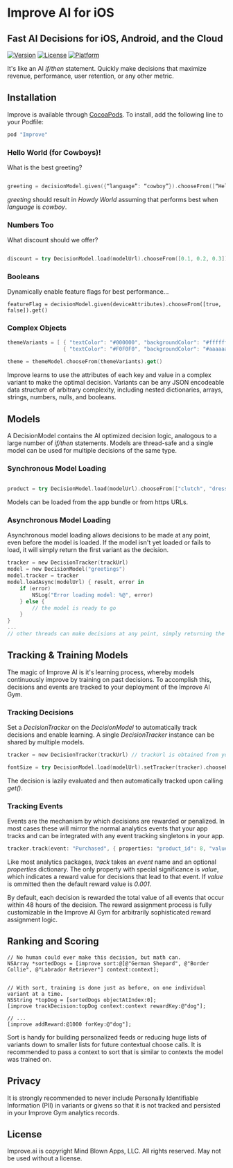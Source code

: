 # Improve AI for iOS

## Fast AI Decisions for iOS, Android, and the Cloud
 
[![Version](https://img.shields.io/cocoapods/v/Improve.svg?style=flat)](http://cocoapods.org/pods/Improve)
[![License](https://img.shields.io/cocoapods/l/Improve.svg?style=flat)](http://cocoapods.org/pods/Improve)
[![Platform](https://img.shields.io/cocoapods/p/Improve.svg?style=flat)](http://cocoapods.org/pods/Improve)

It's like an AI *if/then* statement. Quickly make decisions that maximize revenue, performance, user retention, or any other metric.

## Installation

Improve is available through [CocoaPods](http://cocoapods.org). To install, add the following line to your Podfile:

```ruby
pod "Improve"
```

### Hello World (for Cowboys)!

What is the best greeting?

```swift

greeting = decisionModel.given({“language”: “cowboy”}).chooseFrom([“Hello World”, “Howdy World”, “Yo World”]).get()
```

*greeting* should result in *Howdy World* assuming that performs best when *language* is *cowboy*.

### Numbers Too

What discount should we offer?

```swift

discount = try DecisionModel.load(modelUrl).chooseFrom([0.1, 0.2, 0.3]).get()

```

### Booleans

Dynamically enable feature flags for best performance...

```
featureFlag = decisionModel.given(deviceAttributes).chooseFrom([true, false]).get()
```

### Complex Objects

```swift
themeVariants = [ { "textColor": "#000000", "backgroundColor": "#ffffff" },
                  { "textColor": "#F0F0F0", "backgroundColor": "#aaaaaa" } ]
                            
theme = themeModel.chooseFrom(themeVariants).get()

```

Improve learns to use the attributes of each key and value in a complex variant to make the optimal decision.
Variants can be any JSON encodeable data structure of arbitrary complexity, including nested dictionaries, arrays, strings, numbers, nulls, and booleans.

## Models

A DecisionModel contains the AI optimized decision logic, analogous to a large number of *if/then* statements. Models are thread-safe and a single model can be used for multiple decisions of the same type.

### Synchronous Model Loading

```swift

product = try DecisionModel.load(modelUrl).chooseFrom(["clutch", "dress", "jacket"]).get()

```

Models can be loaded from the app bundle or from https URLs.

### Asynchronous Model Loading

Asynchronous model loading allows decisions to be made at any point, even before the model is loaded.  If the model isn't yet loaded or fails to load, it will simply return the first variant as the decision.

```swift
tracker = new DecisionTracker(trackUrl)
model = new DecisionModel("greetings") 
model.tracker = tracker
model.loadAsync(modelUrl) { result, error in
    if (error)
        NSLog("Error loading model: %@", error)
    } else {
        // the model is ready to go
    }
}
...
// other threads can make decisions at any point, simply returning the first variant if the model isn't loaded
```

## Tracking & Training Models

The magic of Improve AI is it's learning process, whereby models continuously improve by training on past decisions. To accomplish this, decisions and events are tracked to your deployment of the Improve AI Gym.

### Tracking Decisions

Set a *DecisionTracker* on the *DecisionModel* to automatically track decisions and enable learning.  A single *DecisionTracker* instance can be shared by multiple models.

```swift
tracker = new DecisionTracker(trackUrl) // trackUrl is obtained from your Gym configuration

fontSize = try DecisionModel.load(modelUrl).setTracker(tracker).chooseFrom([12, 16, 20]).get()
```

The decision is lazily evaluated and then automatically tracked upon calling *get()*.

### Tracking Events

Events are the mechanism by which decisions are rewarded or penalized.  In most cases these will mirror the normal analytics events that your app tracks and can be integrated with any event tracking singletons in your app.

```swift
tracker.track(event: "Purchased", { properties: "product_id": 8, "value": 19.99 })
```

Like most analytics packages, *track* takes an *event* name and an optional *properties* dictionary.  The only property with special significance is *value*, which indicates a reward value for decisions that lead to that event.  If *value* is ommitted then the default reward value is *0.001*.

By default, each decision is rewarded the total value of all events that occur within 48 hours of the decision. The reward assignment process is fully customizable in the Improve AI Gym for arbitrarily sophisticated reward assignment logic.

## Ranking and Scoring

```objc
// No human could ever make this decision, but math can.
NSArray *sortedDogs = [improve sort:@[@"German Shepard", @"Border Collie", @"Labrador Retriever"] context:context];


// With sort, training is done just as before, on one individual variant at a time.
NSString *topDog = [sortedDogs objectAtIndex:0];
[improve trackDecision:topDog context:context rewardKey:@"dog"];

// ... 
[improve addReward:@1000 forKey:@"dog"];
```

Sort is handy for building personalized feeds or reducing huge lists of variants down to smaller lists for future contextual choose calls.  It is recommended to pass a context to sort that is similar to contexts the model was trained on.

## Privacy
  
It is strongly recommended to never include Personally Identifiable Information (PII) in variants or givens so that it is not tracked and persisted in your Improve Gym analytics records.

## License

Improve.ai is copyright Mind Blown Apps, LLC. All rights reserved.  May not be used without a license.
